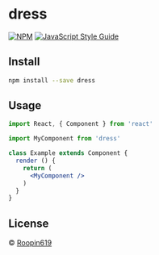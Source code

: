 # dress

> 

[![NPM](https://img.shields.io/npm/v/dress.svg)](https://www.npmjs.com/package/dress) [![JavaScript Style Guide](https://img.shields.io/badge/code_style-standard-brightgreen.svg)](https://standardjs.com)

## Install

```bash
npm install --save dress
```

## Usage

```jsx
import React, { Component } from 'react'

import MyComponent from 'dress'

class Example extends Component {
  render () {
    return (
      <MyComponent />
    )
  }
}
```

## License

 © [Roopin619](https://github.com/Roopin619)
